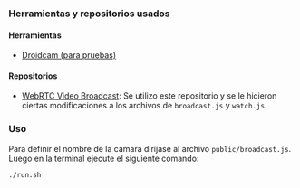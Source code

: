 
### Herramientas y repositorios usados
#### Herramientas
- [Droidcam (para pruebas)](https://droidcam.app/)
#### Repositorios
- [WebRTC Video Broadcast](https://github.com/TannerGabriel/WebRTC-Video-Broadcast): Se utilizo este repositorio y se le hicieron ciertas modificaciones a los archivos de `broadcast.js` y `watch.js`.

### Uso
Para definir el nombre de la cámara diríjase al archivo `public/broadcast.js`.
Luego en la terminal ejecute el siguiente comando:
```sh
./run.sh
```

